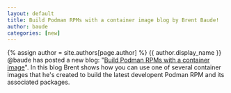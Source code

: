 ```yaml
---
layout: default
title: Build Podman RPMs with a container image blog by Brent Baude!
author: baude
categories: [new]
---
```

{% assign author = site.authors[page.author] %}
{{ author.display_name }} @baude has posted a new blog: "[Build Podman RPMs with a container image](https://podman.io/blogs/2018/11/19/build_libpod-container-images.html)".  In this blog Brent shows how you can use one of several container images that he's created to build the latest developent Podman RPM and its associated packages.
